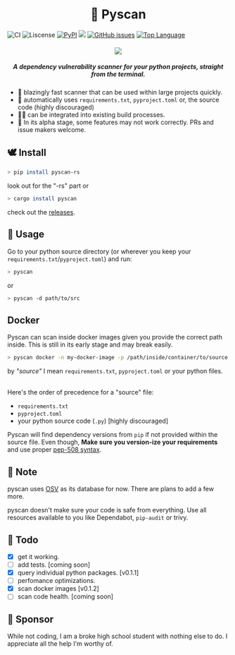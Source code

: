 <h1 align="center"> 🐍 Pyscan </h1>

![CI](https://github.com/aswinnnn/pyscan/actions/workflows/CI.yml/badge.svg) ![Liscense](https://img.shields.io/github/license/aswinnnn/pyscan?color=ff64b4) [![PyPI](https://img.shields.io/pypi/v/pyscan-rs?color=ff69b4)](https://pypi.org/project/pyscan-rs) [![](https://img.shields.io/crates/v/pyscan?color=ff64b4)](https://crates.io/crates/pyscan) [![GitHub issues](https://img.shields.io/github/issues/aswinnnn/pyscan.svg?color=ff69b4)](https://GitHub.com/aswinnnn/pyscan/issues/) [![Top Language](https://img.shields.io/github/languages/top/aswinnnn/pyscan?color=ff69b4)](https://img.shields.io/github/languages/top/aswinnnn/pyscan)

<h4 align="center"> 

<img src="https://media.discordapp.net/attachments/1002212458502557718/1107648562004758538/pyscan.png?width=779&height=206">

</h4>

<h5 align="center"> <i>A dependency vulnerability scanner for your python projects, straight from the terminal.</i> </h5>

+ 🚀 blazingly fast scanner that can be used within large projects quickly.
+ 🤖 automatically uses `requirements.txt`, `pyproject.toml` or, the source code (highly discouraged)
+ 🧑‍💻 can be integrated into existing build processes.
+ 💽 In its alpha stage, some features may not work correctly. PRs and issue makers welcome.

## 🕊️ Install

```bash
> pip install pyscan-rs
```
look out for the "-rs" part
or

```bash
> cargo install pyscan
```

check out the [releases](https://github.com/aswinnnn/pyscan/releases).

## 🐇 Usage

Go to your python source directory (or wherever you keep your `requirements.txt`/`pyproject.toml`) and run:

```bash
> pyscan
```
or
```bash
> pyscan -d path/to/src
```

## Docker

Pyscan can scan inside docker images given you provide the correct path inside. This is still in its early stage and may break easily.

```bash
> pyscan docker -n my-docker-image -p /path/inside/container/to/source
```

by <i>"source"</i> I mean `requirements.txt`, `pyproject.toml` or your python files.

<br>
Here's the order of precedence for a "source" file:

+ `requirements.txt`
+ `pyproject.toml`
+ your python source code (`.py`) [highly discouraged]

Pyscan will find dependency versions from `pip` if not provided within the source file. Even though, **Make sure you version-ize your requirements** and use proper [pep-508 syntax](https://peps.python.org/pep-0508/).

## 🦀 Note

pyscan uses [OSV](https://osv.dev) as its database for now. There are plans to add a few more.

pyscan doesn't make sure your code is safe from everything. Use all resources available to you like Dependabot, `pip-audit` or trivy.

## 🐰 Todo

- [x] get it working.
- [ ] add  tests. [coming soon]
- [x] query individual python packages. [v0.1.1]
- [ ] perfomance optimizations.
- [x] scan docker images [v0.1.2]
- [ ] scan code health. [coming soon]

## 🐹 Sponsor

While not coding, I am a broke high school student with nothing else to do. I appreciate all the help I'm worthy of.
